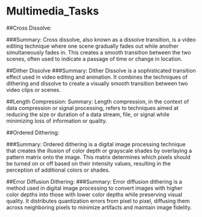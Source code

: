 # Multimedia_Tasks
##Cross Dissolve:

###Summary: Cross dissolve, also known as a dissolve transition, is a video editing technique where one scene gradually fades out while another simultaneously fades in. This creates a smooth transition between the two scenes, often used to indicate a passage of time or change in location.

##Dither Dissolve
###Summary:
Dither Dissolve is a sophisticated transition effect used in video editing and animation. It combines the techniques of dithering and dissolve to create a visually smooth transition between two video clips or scenes.

##Length Compression:
Summary: Length compression, in the context of data compression or signal processing, refers to techniques aimed at reducing the size or duration of a data stream, file, or signal while minimizing loss of information or quality.

##Ordered Dithering:

###Summary: Ordered dithering is a digital image processing technique that creates the illusion of color depth or grayscale shades by overlaying a pattern matrix onto the image. This matrix determines which pixels should be turned on or off based on their intensity values, resulting in the perception of additional colors or shades.

##Error Diffusion Dithering:
###Summary: Error diffusion dithering is a method used in digital image processing to convert images with higher color depths into those with lower color depths while preserving visual quality. It distributes quantization errors from pixel to pixel, diffusing them across neighboring pixels to minimize artifacts and maintain image fidelity.
